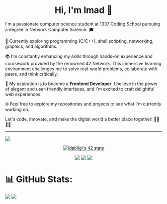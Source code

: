 <h1 align="center">Hi, I'm Imad 👋</h1>

I'm a passionate computer science student at 1337 Coding School pursuing a degree in Network Computer Science. 🎓

🚀 Currently exploring programming (C/C++), shell scripting, networking, graphics, and algorithms.

📚 I'm constantly enhancing my skills through hands-on experience and coursework provided by the renowned 42 Network. This immersive learning environment challenges me to solve real-world problems, collaborate with peers, and think critically.

🌟 My aspiration is to become a **Frontend Developer**. I believe in the power of elegant and user-friendly interfaces, and I'm excited to craft delightful web experiences.

🌐 Feel free to explore my repositories and projects to see what I'm currently working on.

Let's code, innovate, and make the digital world a better place together! 👩‍💻👨‍💻

---
[![](https://visitcount.itsvg.in/api?id=IMADDABLIGI&icon=2&color=1)](https://visitcount.itsvg.in)
<div align="center"><a href="https://github.com/oakoudad/badge42"><img src="https://badge.mediaplus.ma/binary/idabligi" alt="idabligi's 42 stats" /></a></div>

<p align="center">
    <a href="https://twitter.com/dabligi"><img src="https://img.shields.io/badge/twitter-%231FA1F1?style=flat&logo=twitter&logoColor=white"/></a>
    <a href="https://www.linkedin.com/in/imad-dabligi-015071236/"><img src="https://img.shields.io/badge/linkedin-%230177B5?style=flat&logo=linkedin&logoColor=white"/></a>
    <a href="https://www.instagram.com/imaddabligi/"><img src="https://img.shields.io/badge/instagram-%23E4415F?style=flat&logo=instagram&logoColor=white"/></a>
  </p>

# 📊 GitHub Stats:
![](https://github-readme-stats.vercel.app/api?username=IMADDABLIGI&theme=algolia&hide_border=false&include_all_commits=false&count_private=true)
![](https://github-readme-stats.vercel.app/api/top-langs/?username=IMADDABLIGI&theme=algolia&hide_border=false&include_all_commits=false&count_private=true&layout=compact)


<!--
**IMADDABLIGI/IMADDABLIGI** is a ✨ _special_ ✨ repository because its `README.md` (this file) appears on your GitHub profile.

Here are some ideas to get you started:

- 🔭 I’m currently working on ...
- 🌱 I’m currently learning ...
- 👯 I’m looking to collaborate on ...
- 🤔 I’m looking for help with ...
- 💬 Ask me about ...
- 📫 How to reach me: ...
- 😄 Pronouns: ...
- ⚡ Fun fact: ...
-->
